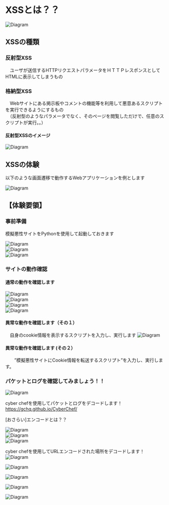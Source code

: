 # XSSとは？？<br>
 ![Diagram](./images/xss-1.jpg)<br>

## XSSの種類<br>
 ### 反射型XSS
　ユーザが送信するHTTPリクエストパラメータをＨＴＴＰレスポンスとしてHTMLに表示してしまうもの<br>
 ### 格納型XSS
　Webサイトにある掲示板やコメントの機能等を利用して悪意あるスクリプトを実行できるようにするもの<br>
　（反射型のようなパラメータでなく、そのページを閲覧しただけで、任意のスクリプトが実行。。）<br>

 #### 反射型XSSのイメージ<br>
 ![Diagram](./images/xss-3.jpg)<br>

## XSSの体験<br>
以下のような画面遷移で動作するWebアプリケーションを例とします<br>

 ![Diagram](./images/xss-4.jpg)<br>


## 【体験要領】

### 事前準備<br>
模擬悪性サイトをPythonを使用して起動しておきます<br>

![Diagram](./images/xss-5.jpg)<br>
![Diagram](./images/xss-6.jpg)<br>
![Diagram](./images/xss-6.jpg)<br>

### サイトの動作確認<br>
#### 通常の動作を確認します <br>
![Diagram](./images/xss-8.jpg)<br>
![Diagram](./images/xss-9.jpg)<br>
![Diagram](./images/xss-10.jpg)<br>
![Diagram](./images/xss-11.jpg)<br>


#### 異常な動作を確認します（その１）<br>
　自身のcookie情報を表示するスクリプトを入力し、実行します
![Diagram](./images/xss-12.jpg)<br>



#### 異常な動作を確認します (その２）<br>
　　”模擬悪性サイトにCookie情報を転送するスクリプト”を入力し、実行します。



### パケットとログを確認してみましょう！！<br>
![Diagram](./images/xss-22.jpg)<br>

cyber chefを使用してパケットとログをデコードします！<br>
https://gchq.github.io/CyberChef/<br>

[おさらい]エンコードとは？？<br>

![Diagram](./images/xss-27.jpg)<br>
![Diagram](./images/xss-28.jpg)<br>
![Diagram](./images/xss-29.jpg)<br>

cyber chefを使用してURLエンコードされた場所をデコードします！<br>
![Diagram](./images/xss-23.jpg)<br>

![Diagram](./images/xss-24.jpg)<br>

![Diagram](./images/xss-25.jpg)<br>

![Diagram](./images/xss-26.jpg)<br>


![Diagram](./images/xss-30.jpg)<br>

